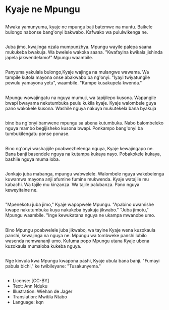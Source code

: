 # Kyaje ne Mpungu

##
Mwaka yamunyuma, kyaje ne mpungu baji batemwe na muntu. Baikele bulongo nabonse bang'onyi bakwabo. Kafwako wa pululwikenga ne.

##
Juba jimo, kwajinga nzala mumpunzhya. Mpungu wayile palepa saana mukukeba bwakuja. Wa bwelele wakoka saana. "Kwafayina kwikala jishinda japela jakwendelamo!" Mpungu waambile.

##
Panyuma yakulala bulongo,Kyaje wajinga na mulangwe wawama. Wa tampile kutola mayona onse abakwabo ba ng'onyi. "Iyayi twiyatungile pewulu yamayona yetu", waambile. "Kampe kusakupela kwenda."

##
Mpungu wowajingatu na nguya mumuji, wa tapijilepo kusona. Wapangile bwapi bwayama nekutumbuka peulu kukila kyaje. Kyaje walombele guya pano wakokele kusona. Washile nguya nakuya mukutekela bana byakuja

##
bino ba ng'onyi bamwene mpungu sa abena kutumbuka. Nabo balombeleko nguya mambo begijisheko kusona bwapi. Ponkampo bang'onyi ba tumbukilengatu ponse ponase.

##
Bino ng'onyi washajijile poabwezhelenga nguya, Kyaje kewajingapo ne. Bana banji basendele nguya na kutampa kukaya nayo. Pobakokele kukaya, bashile nguya muma loba.

##
Jonkajo juba mabanga, mpungu wabwelele. Walombele nguya wakebelenga kuwamwa mayona anji afumine fumine mukwenda. Kyaje watajile mu kabachi. Wa tajile mu kinzanza. Wa tajile palubanza. Pano nguya keweyitaine ne.

##
"Mpenekotu juba jimo," Kyaje wapopwele Mpungu. "Apabino uwamishe kwape nakutumbuka kuya nakukeba byakuja jikwabo." "Juba jimotu," Mpungu waambile. "Inge kewukatana nguya ne ukampa mwanobe umo.

##
Bino Mpungu poabwelele juba jikwabo, wa tayine Kyaje wena kuzokaula panshi, kewajinga na nguya ne. Mpungu wa tombweke panshi lubilo wasenda nemwananji umo. Kufuma popo Mpungu utana Kyaje ubena kuzokaula mumaloba kukeba nguya.

##
Nge kinvula kwa Mpungu kwapona pashi, Kyaje ubula bana banji. "Fumayi pabula bichi," ke twibileyane: "Tusakunyema."

##
* License: [CC-BY]
* Text: Ann Nduku
* Illustration: Wiehan de Jager
* Translation: Mwitila Ntabo
* Language: kqn
